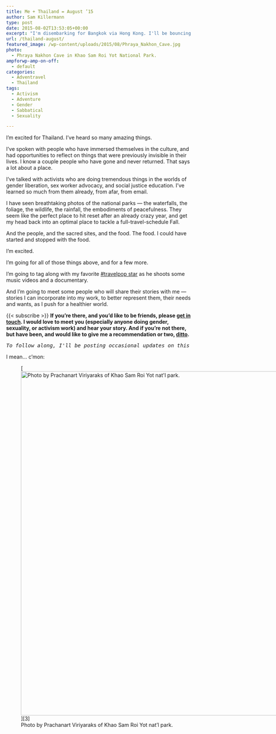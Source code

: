 ```yaml
---
title: Me + Thailand = August ’15
author: Sam Killermann
type: post
date: 2015-08-02T13:53:05+00:00
excerpt: "I'm disembarking for Bangkok via Hong Kong. I'll be bouncing around the Thailand for most of August."
url: /thailand-august/
featured_image: /wp-content/uploads/2015/08/Phraya_Nakhon_Cave.jpg
photo:
  - Phraya Nakhon Cave in Khao Sam Roi Yot National Park.
ampforwp-amp-on-off:
  - default
categories:
  - Adventravel
  - Thailand
tags:
  - Activism
  - Adventure
  - Gender
  - Sabbatical
  - Sexuality

---
```

I&#8217;m excited for Thailand. I&#8217;ve heard so many amazing things.

I&#8217;ve spoken with people who have immersed themselves in the culture, and had opportunities to reflect on things that were previously invisible in their lives. I know a couple people who have gone and never returned. That says a lot about a place.

I&#8217;ve talked with activists who are doing tremendous things in the worlds of gender liberation, sex worker advocacy, and social justice education. I&#8217;ve learned so much from them already, from afar, from email.<!--more-->

I have seen breathtaking photos of the national parks &#8212; the waterfalls, the foliage, the wildlife, the rainfall, the embodiments of peacefulness. They seem like the perfect place to hit reset after an already crazy year, and get my head back into an optimal place to tackle a full-travel-schedule Fall.

And the people, and the sacred sites, and the food. The food. I could have started and stopped with the food.

I&#8217;m excited.

I&#8217;m going for all of those things above, and for a few more.

I&#8217;m going to tag along with my favorite [#travelpop star][1] as he shoots some music videos and a documentary.

And I&#8217;m going to meet some people who will share their stories with me &#8212; stories I can incorporate into my work, to better represent them, their needs and wants, as I push for a healthier world.

{{< subscribe >}}
**If you&#8217;re there, and you&#8217;d like to be friends, please [get in touch][2]. I would love to meet you (especially anyone doing gender, sexuality, or activism work) and hear your story. And if you&#8217;re not there, but have been, and would like to give me a recommendation or two, [ditto][2].**

<pre><em>To follow along, I'll be posting occasional updates on this site <a href="http://samkillermann.wpengine.com/category/thailand">here</a>, on <a href="http://facebook.com/samkillermann">Facebook</a>, and photos on <a href="http://instagram.com/killermann">Instagram</a>.</em></pre>



I mean&#8230; c&#8217;mon:

<figure id="attachment_827" aria-describedby="caption-attachment-827" style="width: 1400px" class="wp-caption aligncenter">[<img class="size-full wp-image-827 lazy-load" data-src="http://samkillermann.wpengine.com/wp-content/uploads/2015/08/khao-sam-roy.jpg" alt="Photo by Prachanart Viriyaraks of Khao Sam Roi Yot nat'l park." width="1400" height="934" srcset="/wp-content/uploads/2015/08/khao-sam-roy.jpg 1400w, /wp-content/uploads/2015/08/khao-sam-roy-300x200.jpg 300w, /wp-content/uploads/2015/08/khao-sam-roy-768x512.jpg 768w, /wp-content/uploads/2015/08/khao-sam-roy-1024x683.jpg 1024w" sizes="(max-width: 1400px) 100vw, 1400px" />][3]<figcaption id="caption-attachment-827" class="wp-caption-text">Photo by Prachanart Viriyaraks of Khao Sam Roi Yot nat&#8217;l park.</figcaption></figure>

 [1]: https://www.kickstarter.com/projects/mikementz/mike-mentz-travelpop-double-album-and-epic-acousti
 [2]: http://samkillermann.wpengine.com/contact/
 [3]: http://samkillermann.wpengine.com/wp-content/uploads/2015/08/khao-sam-roy.jpg